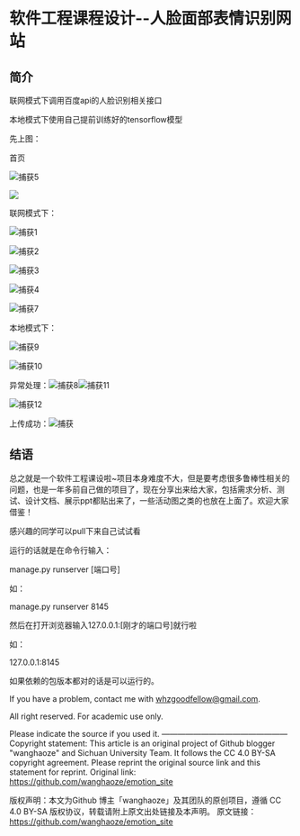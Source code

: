 # 软件工程课程设计--人脸面部表情识别网站

## 简介

联网模式下调用百度api的人脸识别相关接口

本地模式下使用自己提前训练好的tensorflow模型

先上图：

首页

![捕获5](https://github.com/wanghaoze/emotion_site/tree/master/mdpic捕获5.JPG)

![](https://github.com/wanghaoze/emotion_site/tree/master/mdpic捕获6.JPG)



联网模式下：

![捕获1](https://github.com/wanghaoze/emotion_site/tree/master/mdpic捕获1.JPG)

![捕获2](https://github.com/wanghaoze/emotion_site/tree/master/mdpic捕获2.JPG)

![捕获3](https://github.com/wanghaoze/emotion_site/tree/master/mdpic捕获3.JPG)

![捕获4](https://github.com/wanghaoze/emotion_site/tree/master/mdpic捕获4.JPG)



![捕获7](https://github.com/wanghaoze/emotion_site/tree/master/mdpic捕获7.JPG)

本地模式下：

![捕获9](https://github.com/wanghaoze/emotion_site/tree/master/mdpic捕获9.JPG)



![捕获10](https://github.com/wanghaoze/emotion_site/tree/master/mdpic捕获10.JPG)

异常处理：![捕获8](https://github.com/wanghaoze/emotion_site/tree/master/mdpic捕获8.JPG)![捕获11](https://github.com/wanghaoze/emotion_site/tree/master/mdpic捕获11.JPG)

![捕获12](https://github.com/wanghaoze/emotion_site/tree/master/mdpic捕获12.JPG)

上传成功：![捕获](https://github.com/wanghaoze/emotion_site/tree/master/mdpic捕获.JPG)

## 结语

总之就是一个软件工程课设啦~项目本身难度不大，但是要考虑很多鲁棒性相关的问题，也是一年多前自己做的项目了，现在分享出来给大家，包括需求分析、测试、设计文档、展示ppt都贴出来了，一些活动图之类的也放在上面了。欢迎大家借鉴！

感兴趣的同学可以pull下来自己试试看

运行的话就是在命令行输入：

manage.py runserver [端口号]

 如：

manage.py runserver 8145

然后在打开浏览器输入127.0.0.1:[刚才的端口号]就行啦

如：

127.0.0.1:8145

如果依赖的包版本都对的话是可以运行的。

If you have a problem, contact me with [whzgoodfellow@gmail.com](mailto:whzgoodfellow@gmail.com).

All right reserved. For academic use only.

Please indicate the source if you used it.
————————————————
Copyright statement: This article is an original project of Github blogger "wanghaoze" and Sichuan University Team. It follows the CC 4.0 BY-SA copyright agreement. Please reprint the original source link and this statement for reprint. Original link: https://github.com/wanghaoze/emotion_site

版权声明：本文为Github 博主「wanghaoze」及其团队的原创项目，遵循 CC 4.0 BY-SA 版权协议，转载请附上原文出处链接及本声明。 原文链接：https://github.com/wanghaoze/emotion_site